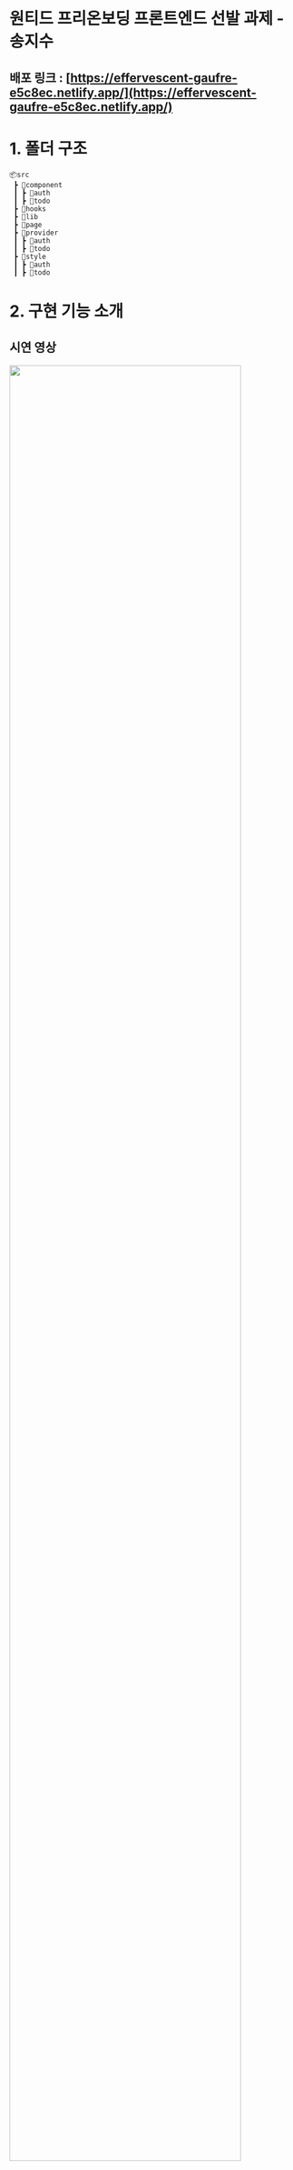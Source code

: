 # 

# **원티드 프리온보딩 프론트엔드 선발 과제 - 송지수**

## 배포 링크 : [https://effervescent-gaufre-e5c8ec.netlify.app/](https://effervescent-gaufre-e5c8ec.netlify.app/)

# 1. 폴더 구조

```
📦src
 ┣ 📂component
 ┃ ┣ 📂auth
 ┃ ┣ 📂todo
 ┣ 📂hooks
 ┣ 📂lib
 ┣ 📂page
 ┣ 📂provider
 ┃ ┣ 📂auth
 ┃ ┣ 📂todo
 ┣ 📂style
 ┃ ┣ 📂auth
 ┃ ┣ 📂todo

```

# 2. 구현 기능 소개

## 시연 영상

<img width="90%" src="https://user-images.githubusercontent.com/70136320/233063299-19d1afc7-d611-4d70-ae78-dc8d18405fb4.gif"/>

## 로그인 / 회원가입

### ☑️ **Assignment 1 :이메일과 비밀번호의 유효성 검사**

- e-mail : @포함
- pw : 8자 이상 입력
<img width="75%" src="https://user-images.githubusercontent.com/70136320/233060914-30f4f143-7446-4e7e-be61-f1c2748b2d34.gif"/>


### ☑️ **Assignment 2: 회원가입 진행 후 /signin 경로 이동**

### ☑️ **Assignment 3: 로그인 완료 후 /todo 경로 이동**

- 응답받은 JWT를 로컬 스토리지에 저장함

### ☑️ **Assignment 4: 로그인 여부에 따른 리다이렉트 처리**

- 로컬스토리지에 토큰 O & `/signin`  또는 `/signup` 페이지에 접속 >>> `/todo` 경로로 리다이렉트
- 로컬스토리지에 토큰 X & `/todo`페이지에 접속 >>> `/signin` 경로로 리다이렉트로 리다이렉트 하도록 구현함
<img width="75%" src="https://user-images.githubusercontent.com/70136320/233054974-01f91bb9-f1fc-428b-b338-324e52aa1854.gif"/>

## TODO LIST

### ☑️ **Assignment 5: 투두 리스트 목록과 완료 여부 생성**

- 완료 여부: `<input type="checkbox" />` 로 구현
- 투두 리스트: `li` tag로 wrapping함

### ☑️ **Assignment 6: 새로운 TODO를 입력할 수 있는 input과 추가 button**

- 추가 button을 클릭하면 입력 input의 내용이 새로운 TODO로 추가
- TODO를 추가 한 뒤 새로고침을 해도 추가한 TODO가 목록에 그대로 유지하도록 구현
- (추가 구현) 로그아웃 후 재로그인 시 TODO가 목록에 그대로 유지됨


### ☑️ **Assignment 7: 완료 여부를 수정할 수 있는 체크박스**
<img width="75%" src="https://user-images.githubusercontent.com/70136320/233053636-58a66fb6-3e10-4e6f-b409-e215be8e6fd2.gif"/>

### ☑️ **Assignment 8~10: TODO 수정 , 삭제 버튼 및 기능**
<img width="75%" src="https://user-images.githubusercontent.com/70136320/233054307-d20d616d-a0f5-439e-91a3-889ed72120d1.gif"/>


# 3. 프로젝트 설치 및 실행

1) 프로젝트 패키지 설치

`npm install`

2) 프로젝트 실행

`npm start`

# 4. 사용 라이브러리

react-router-dom, React-Icons ,styled-components, Axios

